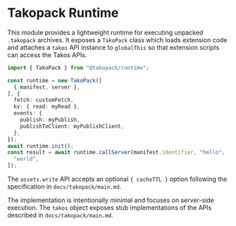 # Takopack Runtime

This module provides a lightweight runtime for executing unpacked `.takopack`
archives. It exposes a `TakoPack` class which loads extension code and attaches
a `takos` API instance to `globalThis` so that extension scripts can access the
Takos APIs.

```ts
import { TakoPack } from "@takopack/runtime";

const runtime = new TakoPack([
  { manifest, server },
], {
  fetch: customFetch,
  kv: { read: myRead },
  events: {
    publish: myPublish,
    publishToClient: myPublishClient,
  },
});
await runtime.init();
const result = await runtime.callServer(manifest.identifier, "hello", [
  "world",
]);
```

The `assets.write` API accepts an optional `{ cacheTTL }` option following the
specification in `docs/takopack/main.md`.

The implementation is intentionally minimal and focuses on server-side
execution. The `takos` object exposes stub implementations of the APIs described
in `docs/takopack/main.md`.
